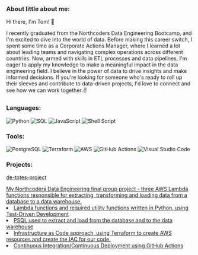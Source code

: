 <h3> About little about me:</h3>
Hi there, I'm Tom! 👋
<p></p>
I recently graduated from the Northcoders Data Engineering Bootcamp, and I'm excited to dive into the world of data. Before making this career switch, I spent some time as a Corporate Actions Manager, where I learned a lot about leading teams and navigating complex operations across different countries. Now, armed with skills in ETL processes and data pipelines, I'm eager to apply my knowledge to make a meaningful impact in the data engineering field. I believe in the power of data to drive insights and make informed decisions. If you're looking for someone who's ready to roll up their sleeves and contribute to data-driven projects, I'd love to connect and see how we can work together.✌

<h3> Languages:</h3>
<p>
<a target="_blank"><img alt="Python" src="https://img.shields.io/badge/Python-3776AB.svg?style=for-the-badge&logo=Python&logoColor=white"/></a> 
<a target="_blank"><img alt="SQL" src="https://img.shields.io/badge/SQL-3776AB.svg?style=for-the-badge&logo=microsoft-sql-server&logoColor=white"/></a>
<a target="_blank"><img alt="JavaScript" src="https://img.shields.io/badge/javascript-%23323330.svg?style=for-the-badge&logo=javascript&logoColor=%23F7DF1E"/></a>
<a target="_blank"><img alt="Shell Script" src="https://img.shields.io/badge/shell_script-%23121011.svg?style=for-the-badge&logo=gnu-bash&logoColor=white"/></a> 
</p>

<h3> Tools:</h3>
<p>
<a target="_blank"><img alt="PostgreSQL" src="https://img.shields.io/badge/postgres-%23316192.svg?style=for-the-badge&logo=postgresql&logoColor=white"/></a>
<a target="_blank"><img alt="Terraform" src="https://img.shields.io/badge/terraform-%235835CC.svg?style=for-the-badge&logo=terraform&logoColor=white"/></a>
<a target="_blank"><img alt="AWS" src="https://img.shields.io/badge/AWS-%23FF9900.svg?style=for-the-badge&logo=amazon-aws&logoColor=white"/></a>
<a target="_blank"><img alt="GitHub Actions" src="https://img.shields.io/badge/github%20actions-%232671E5.svg?style=for-the-badge&logo=githubactions&logoColor=white"/></a>
<a target="_blank"><img alt="Visual Studio Code" src="https://img.shields.io/badge/Visual%20Studio%20Code-007ACC.svg?style=for-the-badge&logo=Visual-Studio-Code&logoColor=white"/></a>   
</p>

<h3>Projects:</h3>

<u>de-totes-project<u>
<p></p>
<u1>My Northcoders Data Engineering final group project - three AWS Lambda functions responsible for extracting, transforming and loading data from a database to a data warehouse.
<li>Lambda functions and required utility functions written in Python, using Test-Driven Development
<li>PSQL used to extract and load from the database and to the data warehouse
<li>Infrastructure as Code approach, using Terraform to create AWS resources and create the IAC for our code.
<li>Continuous Integration/Continuous Deployment using GitHub Actions</u1>


